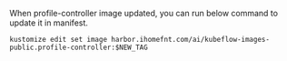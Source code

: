 When profile-controller image updated, you can run below command to update it in manifest.

```
kustomize edit set image harbor.ihomefnt.com/ai/kubeflow-images-public.profile-controller:$NEW_TAG
```
